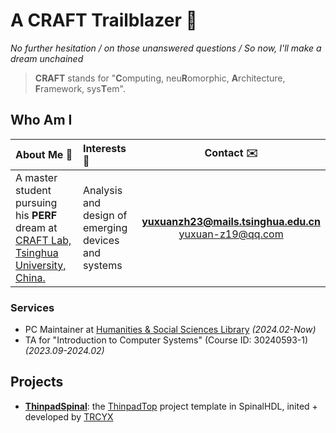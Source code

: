 # A CRAFT Trailblazer :rocket:

_No further hesitation / on those unanswered questions / So now, I'll make a dream unchained_

> **CRAFT** stands for "**C**omputing, neu**R**omorphic, **A**rchitecture, **F**ramework, sys**T**em". 

## Who Am I

|About Me :beginner:|Interests :microscope:|Contact :envelope:|
|:-|:-|:-:|
|A master student pursuing his **PERF** dream at [CRAFT Lab, Tsinghua University, China.](https://craft.cs.tsinghua.edu.cn/) | Analysis and design of emerging devices and systems |**[yuxuanzh23@mails.tsinghua.edu.cn](mailto:yuxuanzh23@mails.tsinghua.edu.cn)** </br> [yuxuan-z19@qq.com](mailto:yuxuan-z19@qq.com)|

### Services

- PC Maintainer at [Humanities & Social Sciences Library](https://lib.tsinghua.edu.cn/hs/) _(2024.02-Now)_
- TA for "Introduction to Computer Systems" (Course ID: 30240593-1) _(2023.09-2024.02)_

## Projects

- **[ThinpadSpinal](https://github.com/thu-cs-lab/ThinpadSpinal)**: the [ThinpadTop](https://github.com/thu-cs-lab/thinpad_top) project template in SpinalHDL, inited + developed by [TRCYX](https://github.com/TRCYX)
